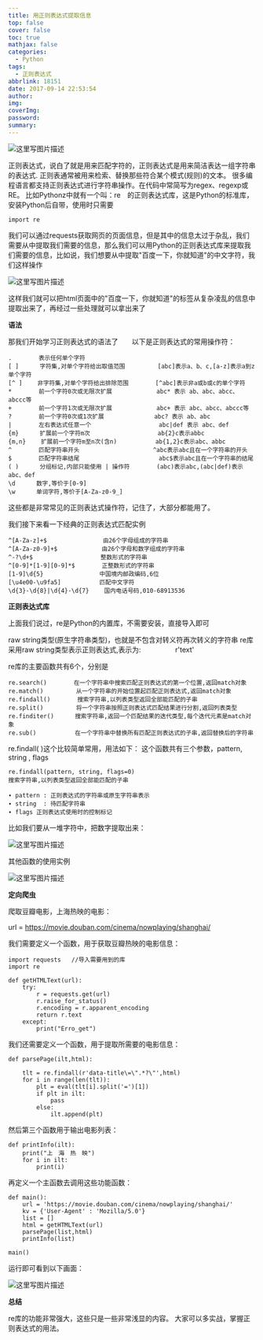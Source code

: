 ```yaml
---
title: 用正则表达式提取信息
top: false
cover: false
toc: true
mathjax: false
categories:
  - Python
tags:
  - 正则表达式
abbrlink: 18151
date: 2017-09-14 22:53:54
author:
img:
coverImg:
password:
summary:
---
```


![这里写图片描述](https://img-blog.csdnimg.cn/img_convert/78a6b7ec5103ec617b301e4334bb32d8.png)


正则表达式，说白了就是用来匹配字符的，正则表达式是用来简洁表达一组字符串的表达式.
正则表通常被用来检索、替换那些符合某个模式(规则)的文本。
很多编程语言都支持正则表达式进行字符串操作。在代码中常简写为regex、regexp或RE。
比如Pythonz中就有一个叫：re　的正则表达式库，这是Python的标准库，安装Python后自带，使用时只需要

```
import re
```


我们可以通过requests获取网页的页面信息，但是其中的信息太过于杂乱，我们需要从中提取我们需要的信息，那么我们可以用Python的正则表达式库来提取我们需要的信息，比如说，我们想要从中提取"百度一下，你就知道"的中文字符，我们这样操作


![这里写图片描述](https://img-blog.csdnimg.cn/img_convert/76c3a793876bcf5eaa409b3ea4e741f6.png)


这样我们就可以把html页面中的"百度一下，你就知道"的标签从复杂凌乱的信息中提取出来了，再经过一些处理就可以拿出来了


**语法**


那我们开始学习正则表达式的语法了　　以下是正则表达式的常用操作符：
```
. 　　　　表示任何单个字符
[ ] 　　　字符集,对单个字符给出取值范围 　　　　　[abc]表示a、b、c,[a‐z]表示a到z单个字符
[^ ] 　　非字符集,对单个字符给出排除范围 　　　　[^abc]表示非a或b或c的单个字符
* 　　　　前一个字符0次或无限次扩展 　　　　　　　abc* 表示 ab、abc、abcc、abccc等
+ 　　　　前一个字符1次或无限次扩展 　　　　　　　abc+ 表示 abc、abcc、abccc等
? 　　　　前一个字符0次或1次扩展 　　　　　　　　abc? 表示 ab、abc
| 　　　　左右表达式任意一个 　　　　　　　　　　　abc|def 表示 abc、def
{m} 　　　扩展前一个字符m次 　　　　　　　　　　　ab{2}c表示abbc
{m,n} 　　扩展前一个字符m至n次(含n) 　　　　　　ab{1,2}c表示abc、abbc
^ 　　　　匹配字符串开头 　　　　　　　　　　　　^abc表示abc且在一个字符串的开头
$　　　　 匹配字符串结尾 　　　　　　　　　　　　　abc$表示abc且在一个字符串的结尾
( ) 　　　分组标记,内部只能使用 | 操作符 　　　　(abc)表示abc,(abc|def)表示abc、def
\d 　　　数字,等价于[0‐9] 
\w 　　　单词字符,等价于[A‐Za‐z0‐9_]
```
这些都是非常常见的正则表达式操作符，记住了，大部分都能用了。

我们接下来看一下经典的正则表达式匹配实例

```
^[A‐Za‐z]+$ 　　　　　　　　　由26个字母组成的字符串
^[A‐Za‐z0‐9]+$ 　　　　　　　由26个字母和数字组成的字符串
^‐?\d+$ 　　　　　　　　　　　整数形式的字符串
^[0‐9]*[1‐9][0‐9]*$ 　　　　正整数形式的字符串
[1‐9]\d{5} 　　　　　　　　　中国境内邮政编码,6位
[\u4e00‐\u9fa5] 　　　　　　匹配中文字符
\d{3}‐\d{8}|\d{4}‐\d{7}　 　国内电话号码,010‐68913536
```

**正则表达式库**

上面我们说过，re是Python的内置库，不需要安装，直接导入即可


raw string类型(原生字符串类型)，也就是不包含对转义符再次转义的字符串
re库采用raw string类型表示正则表达式,表示为:　　　　　r'text'

re库的主要函数共有6个，分别是

```
re.search() 　　　　在一个字符串中搜索匹配正则表达式的第一个位置,返回match对象
re.match() 　　　　　从一个字符串的开始位置起匹配正则表达式,返回match对象
re.findall() 　　　　搜索字符串,以列表类型返回全部能匹配的子串
re.split() 　　　　　将一个字符串按照正则表达式匹配结果进行分割,返回列表类型
re.finditer() 　　　搜索字符串,返回一个匹配结果的迭代类型,每个迭代元素是match对象
re.sub() 　　　　　　在一个字符串中替换所有匹配正则表达式的子串,返回替换后的字符串
```


re.findall( )这个比较简单常用，用法如下：
这个函数共有三个参数，pattern, string , flags

```
re.findall(pattern, string, flags=0)
搜索字符串,以列表类型返回全部能匹配的子串

∙ pattern : 正则表达式的字符串或原生字符串表示
∙ string  : 待匹配字符串
∙ flags 正则表达式使用时的控制标记
```

比如我们要从一堆字符中，把数字提取出来：



![这里写图片描述](https://img-blog.csdnimg.cn/img_convert/5c7f4d8cce1bc8e69703689340a145ee.png)


其他函数的使用实例


![这里写图片描述](https://img-blog.csdnimg.cn/img_convert/892343d97a58d23869401796dec7b98f.png)



**定向爬虫**


爬取豆瓣电影，上海热映的电影：

url = https://movie.douban.com/cinema/nowplaying/shanghai/

我们需要定义一个函数，用于获取豆瓣热映的电影信息：

```
import requests   //导入需要用到的库
import re

def getHTMLText(url):
    try:
        r = requests.get(url)
        r.raise_for_status()
        r.encoding = r.apparent_encoding
        return r.text
    except:
        print("Erro_get")
```


我们还需要定义一个函数，用于提取所需要的电影信息：

```
def parsePage(ilt,html):

    tlt = re.findall(r'data-title\=\".*?\"',html)
    for i in range(len(tlt)):
        plt = eval(tlt[i].split('=')[1])
        if plt in ilt:
            pass
        else:
            ilt.append(plt)
```

然后第三个函数用于输出电影列表：

```
def printInfo(ilt):
    print("上　海　热　映")
    for i in ilt:
        print(i)
```

再定义一个主函数去调用这些功能函数：

```
def main():
    url = 'https://movie.douban.com/cinema/nowplaying/shanghai/'
    kv = {'User-Agent' : 'Mozilla/5.0'}
    list = []
    html = getHTMLText(url)
    parsePage(list,html)
    printInfo(list)
    
main()
```


运行即可看到以下画面：

![这里写图片描述](https://img-blog.csdnimg.cn/img_convert/e9c276396256480e18cbf9fc866638eb.png)


**总结**

re库的功能非常强大，这些只是一些非常浅显的内容。
大家可以多实战，掌握正则表达式的用法。
